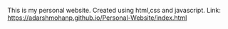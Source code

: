 This is my personal website. Created using html,css and javascript.
Link: https://adarshmohanp.github.io/Personal-Website/index.html
